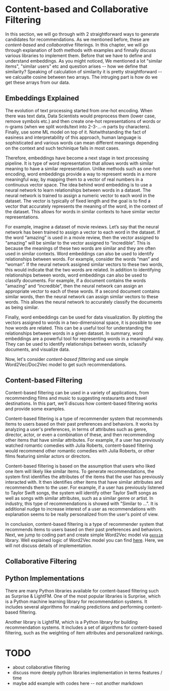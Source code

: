 # Content-based and Collaborative Filtering
In this section, we will go through with 2 straightforward ways to generate candidates for recommendations.
As we mentioned before, these are *content-based* and *collaborative* filterings. In this chapter,
we will go through explanation of both methods with examples and finnally discuss various libraries
to implement them. Before that we have to define and understand embeddings. As you might noticed,
We mentioned a lot "similar items", "similar users" etc and question arises -- how we define that similarity?
Speaking of calculation of similarity it is pretty straightforward -- we calcualte cosine between two arrays.
The intruging part is how do we get these arrays from our data.

## Embeddings Explained
The evolution of text processing started from one-hot encoding. When there was text data, Data Scientists
would preprocess them (lower case, remove symbols etc.) and then create one-hot representations of words or
n-grams (when we split words/text into 2-3-...-n parts by characters). Finally, use some ML model on top of it.
Notwithstanding the fact of easiness and interpretability of this approach, human language is sophisticated
and various words can mean different meanings depending on the context and such techinique fails in most cases.

Therefore, embeddings have become a next stage in text processing pipeline. It is type of word representation
that allows words with similar meaning to have a similar representation. Unlike methods such as one-hot encoding,
word embeddings provide a way to represent words in a more meaningful way, by mapping them to a vector of real
numbers in a continuous vector space. The idea behind word embedding is to use a neural network to learn
relationships between words in a dataset. The neural network is trained to assign a numeric vector to each word
in the dataset. The vector is typically of fixed length and the goal is to find a vector that accurately
represents the meaning of the word, in the context of the dataset. This allows for words in similar contexts
to have similar vector representations. 

For example, imagine a dataset of movie reviews. Let’s say that the neural network has been trained to assign
a vector to each word in the dataset. If the word “amazing” is used in a movie review, then the vector assigned
to “amazing” will be similar to the vector assigned to “incredible”. This is because the meanings of these two
words are similar and they are often used in similar contexts. Word embeddings can also be used to identify
relationships between words. For example, consider the words “man” and “woman”. If the neural network assigned
similar vectors to these two words, this would indicate that the two words are related.  In addition to
identifying relationships between words, word embeddings can also be used to classify documents. For example,
if a document contains the words “amazing” and “incredible”, then the neural network can assign an appropriate
vector to each of these words. If a second document contains similar words, then the neural network can assign
similar vectors to these words. This allows the neural network to accurately classify the documents as being similar. 

Finally, word embeddings can be used for data visualization. By plotting the vectors assigned to words in
a two-dimensional space, it is possible to see how words are related. This can be a useful tool for understanding
the relationships between words in a given dataset. In summary, word embeddings are a powerful tool
for representing words in a meaningful way. They can be used to identify relationships between words,
sclassify documents, and visualize data. 

Now, let's consider *content-based filttering* and use simple Word2Vec/Doc2Vec
model to get such recommendations.

## Content-based Filtering
Content-based filtering can be used in a variety of applications, from recommending films and music to suggesting
restaurants and travel destinations. In this part, we'll discuss how content-based filtering works and provide
some examples.

Content-based filtering is a type of recommender system that recommends items to users based on their past
preferences and behaviors. It works by analyzing a user's preferences, in terms of attributes such as genre,
director, actor, or even a combination of these, and then recommending other items that have similar attributes.
For example, if a user has previously watched romantic comedies with Julia Roberts, content-based filtering
would recommend other romantic comedies with Julia Roberts, or other films featuring similar actors or directors.

Content-based filtering is based on the assumption that users who liked one item will likely like similar items.
To generate recommendations, the system first identifies the attributes of the items that the user has previously
interacted with. It then identifies other items that have similar attributes and recommends them to the user.
For example, if a user has previously listened to Taylor Swift songs, the system will identify other Taylor Swift
songs as well as songs with similar attributes, such as a similar genre or artist. In industry, this type of
recommendations is showed with "Similar to ...". It is additional nudge to increase interest of a user
as recommendations with explanation seems to be really personalized from the user's point of view.

In conclusion, content-based filtering is a type of recommender system that recommends items to users based on their
past preferences and behaviors. Next, we jump to coding part and create simple Word2Vec model via [`gensim`](https://pypi.org/project/gensim/) library.
Well explained logic of Word2Vec model you can find [here](https://israelg99.github.io/2017-03-23-Word2Vec-Explained/).
Here, we will not discuss details of implementation.



## Collaborative Filtering



## Python Implementations
There are many Python libraries available for content-based filtering such as Surprise & LightFM.
One of the most popular libraries is Surprise, which is a Python machine learning library for
recommendation systems. It includes several algorithms for making predictions and performing content-based filtering.

Another library is LightFM, which is a Python library for building recommendation systems. It includes a set of
algorithms for content-based filtering, such as the weighting of item attributes and personalized rankings.


# TODO
- about collaborative filtering
- discuss more deeply python libraries implementation in terms features / time
- maybe add example with codes here -- not another markdown
